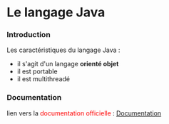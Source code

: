 # Le langage Java

### Introduction

Les caractéristiques du langage Java :

* il s'agit d'un langage **orienté objet**
* il est portable
* il est multithreadé

### Documentation

lien vers la <span style="color: red;">documentation officielle</span> : [Documentation](https://docs.oracle.com/en/java/)  